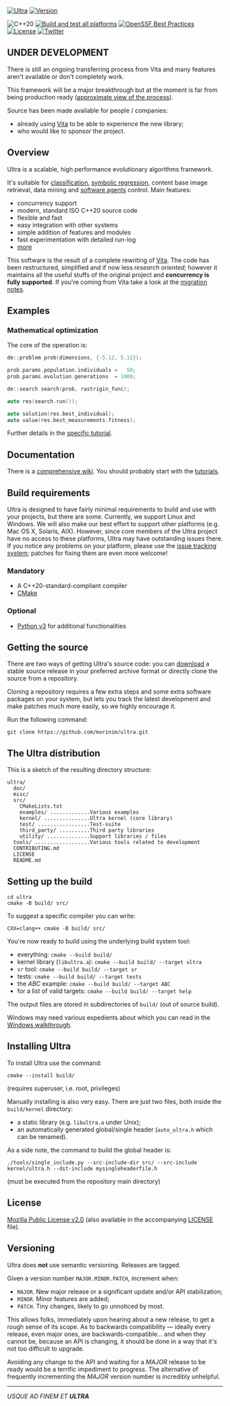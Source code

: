 [![Ultra](https://github.com/morinim/ultra/wiki/img/logo.png)][homepage]
[![Version](https://img.shields.io/github/tag/morinim/ultra.svg)][releases]

![C++20](https://img.shields.io/badge/c%2B%2B-20-blue.svg)
[![Build and test all platforms](https://github.com/morinim/ultra/actions/workflows/build_release.yml/badge.svg)][build_status]
[![OpenSSF Best Practices](https://www.bestpractices.dev/projects/8725/badge)][best_practices]
[![License](https://img.shields.io/badge/license-MPLv2-blue.svg)][mpl2]
[![Twitter](https://img.shields.io/twitter/url/https/github.com/morinim/ultra.svg?style=social)][twitter]

## UNDER DEVELOPMENT
There is still an ongoing transferring process from Vita and many features aren't available or don't completely work.

This framework will be a major breakthrough but at the moment is far from being production ready ([approximate view of the process](https://github.com/users/morinim/projects/4/)).

Source has been made available for people / companies:
- already using [Vita][vita] to be able to experience the new library;
- who would like to sponsor the project.

## Overview

Ultra is a scalable, high performance evolutionary algorithms framework.

It's suitable for [classification][classification], [symbolic regression][sr], content base image retrieval, data mining and [software agents][agent] control. Main features:

- concurrency support
- modern, standard ISO C++20 source code
- flexible and fast
- easy integration with other systems
- simple addition of features and modules
- fast experimentation with detailed run-log
- [more][features]

This software is the result of a complete rewriting of [Vita][vita]. The code has been restructured, simplified and if now less *research oriented*; however it maintains all the useful stuffs of the original project and **concurrency is fully supported**. If you're coming from Vita take a look at the [migration notes][migrating].

## Examples

### Mathematical optimization

The core of the operation is:

```C++
de::problem prob(dimensions, {-5.12, 5.12});

prob.params.population.individuals =   50;
prob.params.evolution.generations  = 1000;

de::search search(prob, rastrigin_func);

auto res(search.run());

auto solution(res.best_individual);
auto value(res.best_measurements.fitness);
```

Further details in the [specific tutorial][rastrigin].

## Documentation

There is a [comprehensive wiki][wiki]. You should probably start with the [tutorials][tutorials].

## Build requirements

Ultra is designed to have fairly minimal requirements to build and use with your projects, but there are some. Currently, we support Linux and Windows. We will also make our best effort to support other platforms (e.g. Mac OS X, Solaris, AIX).
However, since core members of the Ultra project have no access to these platforms, Ultra may have outstanding issues there. If you notice any problems on your platform, please use the
[issue tracking system][issue]; patches for fixing them are even more welcome!

### Mandatory

* A C++20-standard-compliant compiler
* [CMake][cmake]

### Optional

* [Python v3][python] for additional functionalities

## Getting the source

There are two ways of getting Ultra's source code: you can [download][download] a stable source release in your preferred archive format or directly clone the source from a repository.

Cloning a repository requires a few extra steps and some extra software packages on your system, but lets you track the latest development and make patches much more easily, so we highly encourage it.

Run the following command:

```
git clone https://github.com/morinim/ultra.git
```

## The Ultra distribution

This is a sketch of the resulting directory structure:
```
ultra/
  doc/
  misc/
  src/
    CMakeLists.txt
    examples/ .............Various examples
    kernel/ ...............Ultra kernel (core library)
    test/ .................Test-suite
    third_party/ ..........Third party libraries
    utility/ ..............Support libraries / files
  tools/ ..................Various tools related to development
  CONTRIBUTING.md
  LICENSE
  README.md
```

## Setting up the build

```shell
cd ultra
cmake -B build/ src/
```

To suggest a specific compiler you can write:

```shell
CXX=clang++ cmake -B build/ src/
```

You're now ready to build using the underlying build system tool:

* everything: `cmake --build build/`
* kernel library (`libultra.a`): `cmake --build build/ --target ultra`
* `sr` tool: `cmake --build build/ --target sr`
* tests: `cmake --build build/ --target tests`
* the *ABC* example: `cmake --build build/ --target ABC`
* for a list of valid targets: `cmake --build build/ --target help`

The output files are stored in subdirectories of `build/` (out of source build).

Windows may need various expedients about which you can read in the [Windows walkthrough][windows].

## Installing Ultra

To install Ultra use the command:

```shell
cmake --install build/
```
(requires superuser, i.e. root, privileges)

Manually installing is also very easy. There are just two files, both inside the `build/kernel` directory:

- a static library (e.g. `libultra.a` under Unix);
- an automatically generated global/single header (`auto_ultra.h` which can be renamed).

As a side note, the command to build the global header is:

```shell
./tools/single_include.py --src-include-dir src/ --src-include kernel/ultra.h --dst-include mysingleheaderfile.h
```
(must be executed from the repository main directory)

## License

[Mozilla Public License v2.0][mpl2] (also available in the accompanying [LICENSE][license] file).

## Versioning

Ultra does **not** use semantic versioning. Releases are tagged.

Given a version number `MAJOR.MINOR.PATCH`, increment when:

- `MAJOR`. New major release or a significant update and/or API stabilization;
- `MINOR`. Minor features are added;
- `PATCH`. Tiny changes, likely to go unnoticed by most.

This allows folks, immediately upon hearing about a new release, to get a rough sense of its scope. As to backwards compatibility — ideally every release, even major ones, are backwards-compatible... and when they cannot be, because an API is changing, it should be done in a way that it's not too difficult to upgrade.

Avoiding any change to the API and waiting for a *MAJOR* release to be ready would be a terrific impediment to progress. The alternative of frequently incrementing the *MAJOR* version number is incredibly unhelpful.

---

*USQUE AD FINEM ET **ULTRA***


[agent]: https://github.com/morinim/ultra
[best_practices]: https://www.bestpractices.dev/projects/8725
[build_status]: https://github.com/morinim/ultra/actions/workflows/build_release.yml
[classification]: https://github.com/morinim/ultra
[cmake]: https://cmake.org/
[download]: https://github.com/morinim/ultra/archive/master.zip
[eos]: https://www.eosdev.it/
[features]: https://github.com/morinim/ultra/wiki/features
[homepage]: https://github.com/morinim/ultra
[issue]: https://github.com/morinim/ultra/issues
[license]: https://github.com/morinim/ultra/blob/master/LICENSE
[migrating]: https://github.com/morinim/ultra/wiki/migrating
[mpl2]: https://www.mozilla.org/MPL/2.0/
[python]: https://www.python.org/
[rastrigin]: https://github.com/morinim/ultra/wiki/rastrigin_tutorial
[releases]: https://github.com/morinim/ultra/releases
[sr]: https://github.com/morinim/ultra
[tutorials]: https://github.com/morinim/ultra/wiki/tutorials
[twitter]: https://twitter.com/intent/tweet?text=%23Ultra+evolutionary+algorithms+framework:&url=https%3A%2F%2Fgithub.com%2Fmorinim%2Fultra
[vita]: https://github.com/morinim/vita
[wiki]: https://github.com/morinim/ultra/wiki
[windows]: https://github.com/morinim/ultra/wiki/win_build
